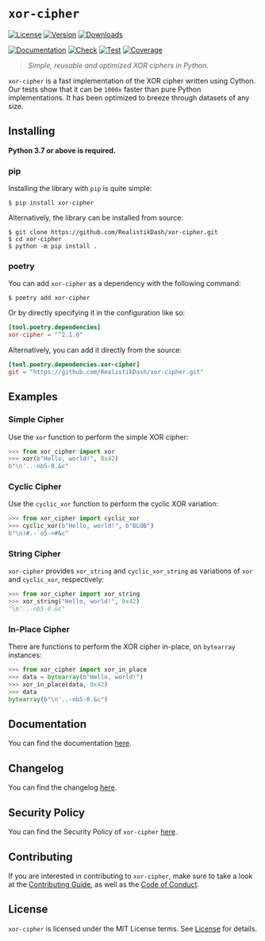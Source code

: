# `xor-cipher`

[![License][License Badge]][License]
[![Version][Version Badge]][Package]
[![Downloads][Downloads Badge]][Package]

[![Documentation][Documentation Badge]][Documentation]
[![Check][Check Badge]][Actions]
[![Test][Test Badge]][Actions]
[![Coverage][Coverage Badge]][Coverage]

> *Simple, reusable and optimized XOR ciphers in Python.*

`xor-cipher` is a fast implementation of the XOR cipher written using Cython.
Our tests show that it can be `1000x` faster than pure Python implementations.
It has been optimized to breeze through datasets of any size.

## Installing

**Python 3.7 or above is required.**

### pip

Installing the library with `pip` is quite simple:

```console
$ pip install xor-cipher
```

Alternatively, the library can be installed from source:

```console
$ git clone https://github.com/RealistikDash/xor-cipher.git
$ cd xor-cipher
$ python -m pip install .
```

### poetry

You can add `xor-cipher` as a dependency with the following command:

```console
$ poetry add xor-cipher
```

Or by directly specifying it in the configuration like so:

```toml
[tool.poetry.dependencies]
xor-cipher = "^2.1.0"
```

Alternatively, you can add it directly from the source:

```toml
[tool.poetry.dependencies.xor-cipher]
git = "https://github.com/RealistikDash/xor-cipher.git"
```

## Examples

### Simple Cipher

Use the `xor` function to perform the simple XOR cipher:

```python
>>> from xor_cipher import xor
>>> xor(b"Hello, world!", 0x42)
b"\n'..-nb5-0.&c"
```

### Cyclic Cipher

Use the `cyclic_xor` function to perform the cyclic XOR variation:

```python
>>> from xor_cipher import cyclic_xor
>>> cyclic_xor(b"Hello, world!", b"BLOB")
b"\n)#.-`o5->#&c"
```

### String Cipher

`xor-cipher` provides `xor_string` and `cyclic_xor_string` as variations of
`xor` and `cyclic_xor`, respectively:

```python
>>> from xor_cipher import xor_string
>>> xor_string("Hello, world!", 0x42)
"\n'..-nb5-0.&c"
```

### In-Place Cipher

There are functions to perform the XOR cipher in-place, on `bytearray` instances:

```python
>>> from xor_cipher import xor_in_place
>>> data = bytearray(b"Hello, world!")
>>> xor_in_place(data, 0x42)
>>> data
bytearray(b"\n'..-nb5-0.&c")
```

## Documentation

You can find the documentation [here][Documentation].

## Changelog

You can find the changelog [here][Changelog].

## Security Policy

You can find the Security Policy of `xor-cipher` [here][Security].

## Contributing

If you are interested in contributing to `xor-cipher`, make sure to take a look at the
[Contributing Guide][Contributing Guide], as well as the [Code of Conduct][Code of Conduct].

## License

`xor-cipher` is licensed under the MIT License terms. See [License][License] for details.

[Actions]: https://github.com/RealistikDash/xor-cipher/actions

[Changelog]: https://github.com/RealistikDash/xor-cipher/blob/main/CHANGELOG.md
[Code of Conduct]: https://github.com/RealistikDash/xor-cipher/blob/main/CODE_OF_CONDUCT.md
[Contributing Guide]: https://github.com/RealistikDash/xor-cipher/blob/main/CONTRIBUTING.md
[Security]: https://github.com/RealistikDash/xor-cipher/blob/main/SECURITY.md

[License]: https://github.com/RealistikDash/xor-cipher/blob/main/LICENSE

[Package]: https://pypi.org/project/xor-cipher
[Coverage]: https://codecov.io/gh/RealistikDash/xor-cipher
[Documentation]: https://RealistikDash.github.io/xor-cipher

[License Badge]: https://img.shields.io/pypi/l/xor-cipher
[Version Badge]: https://img.shields.io/pypi/v/xor-cipher
[Downloads Badge]: https://img.shields.io/pypi/dm/xor-cipher

[Documentation Badge]: https://github.com/RealistikDash/xor-cipher/workflows/docs/badge.svg
[Check Badge]: https://github.com/RealistikDash/xor-cipher/workflows/check/badge.svg
[Test Badge]: https://github.com/RealistikDash/xor-cipher/workflows/test/badge.svg
[Coverage Badge]: https://codecov.io/gh/RealistikDash/xor-cipher/branch/main/graph/badge.svg
